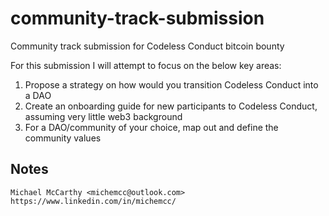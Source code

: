 # community-track-submission
Community track submission for Codeless Conduct bitcoin bounty


For this submission I will attempt to focus on the below key areas:
 1. Propose a strategy on how would you transition Codeless Conduct into a DAO
 2. Create an onboarding guide for new participants to Codeless Conduct, assuming very little web3 background
 3. For a DAO/community of your choice, map out and define the community values

## Notes


    Michael McCarthy <michemcc@outlook.com>
    https://www.linkedin.com/in/michemcc/
